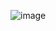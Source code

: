 
![image](https://github.com/anupART/OASIS--INFOBYTE-ATM-Task/assets/94508205/38cda0d7-8f53-4fda-8a5f-96dd5e5d0c67)

